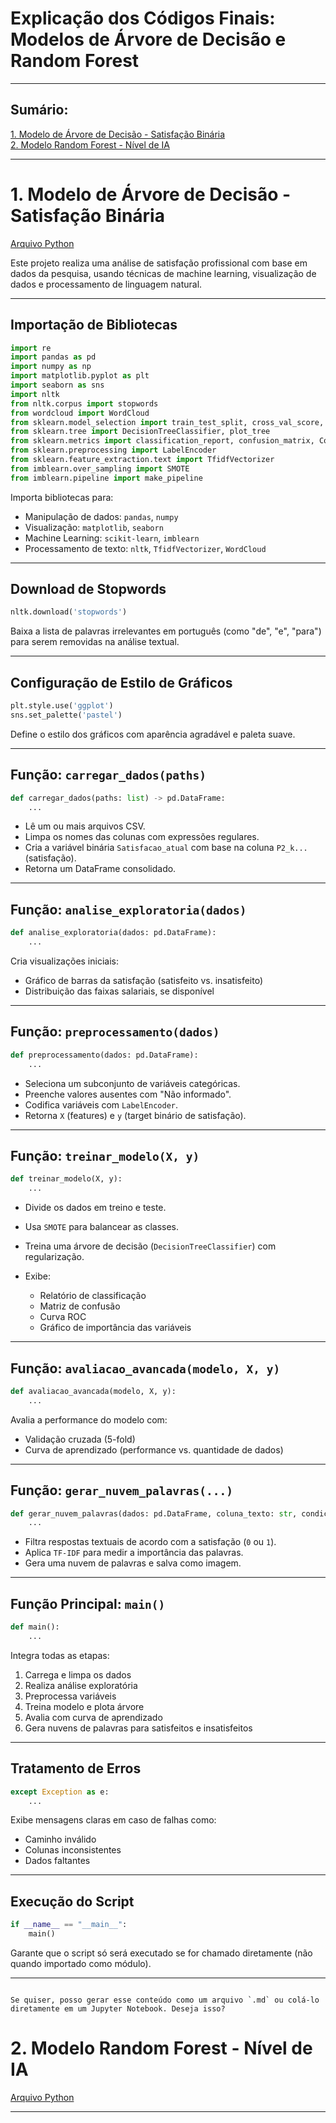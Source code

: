 #  Explicação dos Códigos Finais: Modelos de Árvore de Decisão e Random Forest

---

## Sumário:
[1. Modelo de Árvore de Decisão - Satisfação Binária](#1modelo-arvore)  
[2. Modelo Random Forest - Nível de IA](#2modelo-random-forest)  

---

<div id='1modelo-arvore'/> 

# 1. Modelo de Árvore de Decisão - Satisfação Binária
[Arquivo Python](/src/Modelo_Corrigido/ArvoreDeDecisao.ipynb)

Este projeto realiza uma análise de satisfação profissional com base em dados da pesquisa, usando técnicas de machine learning, visualização de dados e processamento de linguagem natural.

---

## Importação de Bibliotecas

```python
import re
import pandas as pd
import numpy as np
import matplotlib.pyplot as plt
import seaborn as sns
import nltk
from nltk.corpus import stopwords
from wordcloud import WordCloud
from sklearn.model_selection import train_test_split, cross_val_score, learning_curve
from sklearn.tree import DecisionTreeClassifier, plot_tree
from sklearn.metrics import classification_report, confusion_matrix, ConfusionMatrixDisplay, roc_curve, auc
from sklearn.preprocessing import LabelEncoder
from sklearn.feature_extraction.text import TfidfVectorizer
from imblearn.over_sampling import SMOTE
from imblearn.pipeline import make_pipeline
````

Importa bibliotecas para:

* Manipulação de dados: `pandas`, `numpy`
* Visualização: `matplotlib`, `seaborn`
* Machine Learning: `scikit-learn`, `imblearn`
* Processamento de texto: `nltk`, `TfidfVectorizer`, `WordCloud`

---

##  Download de Stopwords

```python
nltk.download('stopwords')
```

Baixa a lista de palavras irrelevantes em português (como "de", "e", "para") para serem removidas na análise textual.

---

##  Configuração de Estilo de Gráficos

```python
plt.style.use('ggplot')
sns.set_palette('pastel')
```

Define o estilo dos gráficos com aparência agradável e paleta suave.

---

##  Função: `carregar_dados(paths)`

```python
def carregar_dados(paths: list) -> pd.DataFrame:
    ...
```

* Lê um ou mais arquivos CSV.
* Limpa os nomes das colunas com expressões regulares.
* Cria a variável binária `Satisfacao_atual` com base na coluna `P2_k...` (satisfação).
* Retorna um DataFrame consolidado.

---

##  Função: `analise_exploratoria(dados)`

```python
def analise_exploratoria(dados: pd.DataFrame):
    ...
```

Cria visualizações iniciais:

* Gráfico de barras da satisfação (satisfeito vs. insatisfeito)
* Distribuição das faixas salariais, se disponível

---

##  Função: `preprocessamento(dados)`

```python
def preprocessamento(dados: pd.DataFrame):
    ...
```

* Seleciona um subconjunto de variáveis categóricas.
* Preenche valores ausentes com "Não informado".
* Codifica variáveis com `LabelEncoder`.
* Retorna `X` (features) e `y` (target binário de satisfação).

---

##  Função: `treinar_modelo(X, y)`

```python
def treinar_modelo(X, y):
    ...
```

* Divide os dados em treino e teste.
* Usa `SMOTE` para balancear as classes.
* Treina uma árvore de decisão (`DecisionTreeClassifier`) com regularização.
* Exibe:

  * Relatório de classificação
  * Matriz de confusão
  * Curva ROC
  * Gráfico de importância das variáveis

---

##  Função: `avaliacao_avancada(modelo, X, y)`

```python
def avaliacao_avancada(modelo, X, y):
    ...
```

Avalia a performance do modelo com:

* Validação cruzada (5-fold)
* Curva de aprendizado (performance vs. quantidade de dados)

---

##  Função: `gerar_nuvem_palavras(...)`

```python
def gerar_nuvem_palavras(dados: pd.DataFrame, coluna_texto: str, condicao: int, titulo: str, nome_arquivo: str):
    ...
```

* Filtra respostas textuais de acordo com a satisfação (`0` ou `1`).
* Aplica `TF-IDF` para medir a importância das palavras.
* Gera uma nuvem de palavras e salva como imagem.

---

##  Função Principal: `main()`

```python
def main():
    ...
```

Integra todas as etapas:

1. Carrega e limpa os dados
2. Realiza análise exploratória
3. Preprocessa variáveis
4. Treina modelo e plota árvore
5. Avalia com curva de aprendizado
6. Gera nuvens de palavras para satisfeitos e insatisfeitos

---

##  Tratamento de Erros

```python
except Exception as e:
    ...
```

Exibe mensagens claras em caso de falhas como:

* Caminho inválido
* Colunas inconsistentes
* Dados faltantes

---

## Execução do Script

```python
if __name__ == "__main__":
    main()
```

Garante que o script só será executado se for chamado diretamente (não quando importado como módulo).

---

```

Se quiser, posso gerar esse conteúdo como um arquivo `.md` ou colá-lo diretamente em um Jupyter Notebook. Deseja isso?
```




<div id='2modelo-random-forest'/> 

# 2. Modelo Random Forest - Nível de IA

[Arquivo Python](/src/PrimeiroModeloCorrigido/Pergunta2.ipynb)

---

